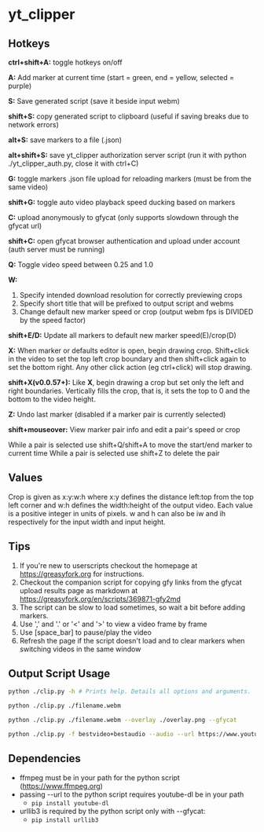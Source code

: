 # yt_clipper

## Hotkeys

**ctrl+shift+A:** toggle hotkeys on/off

**A:** Add marker at current time (start = green, end = yellow, selected = purple)

**S:** Save generated script (save it beside input webm)

**shift+S:** copy generated script to clipboard (useful if saving breaks due to network errors)

**alt+S:** save markers to a file (.json)

**alt+shift+S:** save yt_clipper authorization server script (run it with python ./yt_clipper_auth.py, close it with ctrl+C)

**G:** toggle markers .json file upload for reloading markers (must be from the same video)

**shift+G:** toggle auto video playback speed ducking based on markers

**C:** upload anonymously to gfycat (only supports slowdown through the gfycat url)

**shift+C:** open gfycat browser authentication and upload under account (auth server must be running)

**Q:** Toggle video speed between 0.25 and 1.0

**W:**

  1. Specify intended download resolution for correctly previewing crops
  2. Specify short title that will be prefixed to output script and webms
  3. Change default new marker speed or crop (output webm fps is DIVIDED by the speed factor)

**shift+E/D:** Update all markers to default new marker speed(E)/crop(D)

**X:** When marker or defaults editor is open, begin drawing crop. Shift+click in the video to set the top left crop boundary and then shift+click again to set the bottom right. Any other click action (eg ctrl+click) will stop drawing.

**shift+X(v0.0.57+):** Like **X**, begin drawing a crop but set only the left and right boundaries. Vertically fills the crop, that is, it sets the top to 0 and the bottom to the video height.

**Z:** Undo last marker (disabled if a marker pair is currently selected)

**shift+mouseover:** View marker pair info and edit a pair's speed or crop

While a pair is selected use shift+Q/shift+A to move the start/end marker to current time
While a pair is selected use shift+Z to delete the pair

## Values

Crop is given as x:y:w:h where x:y defines the distance left:top from the top left corner and w:h defines the width:height of the output video. Each value is a positive integer in units of pixels. w and h can also be iw and ih respectively for the input width and input height.

## Tips

  1. If you're new to userscripts checkout the homepage at <https://greasyfork.org> for instructions.
  2. Checkout the companion script for copying gfy links from the gfycat upload results page as markdown at <https://greasyfork.org/en/scripts/369871-gfy2md>
  3. The script can be slow to load sometimes, so wait a bit before adding markers.
  4. Use ',' and '.' or '<' and '>' to view a video frame by frame
  5. Use [space_bar] to pause/play the video
  6. Refresh the page if the script doesn't load and to clear markers when switching videos in the same window

## Output Script Usage

```sh
python ./clip.py -h # Prints help. Details all options and arguments. 

python ./clip.py ./filename.webm

python ./clip.py ./filename.webm --overlay ./overlay.png --gfycat

python ./clip.py -f bestvideo+bestaudio --audio --url https://www.youtube.com/watch?v=0vrdgDdPApQ
```

## Dependencies

- ffmpeg must be in your path for the python script (<https://www.ffmpeg.org>)
- passing --url to the python script requires youtube-dl be in your path
  - `pip install youtube-dl`
- urllib3 is required by the python script only with --gfycat:
  - `pip install urllib3`
